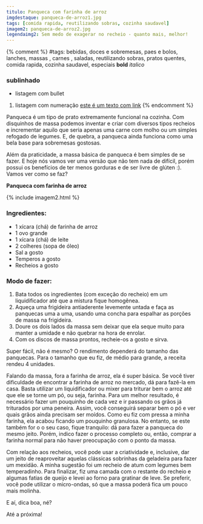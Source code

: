 ```yaml
---
titulo: Panqueca com farinha de arroz
imgdestaque: panqueca-de-arroz1.jpg
tags: [comida rapida, reutilizando sobras, cozinha saudavel]
imagem2: panqueca-de-arroz2.jpg
legendaimg2: Sem medo de exagerar no recheio - quanto mais, melhor!
---
```

{% comment %}
#tags: bebidas, doces e sobremesas, paes e bolos, lanches, massas , carnes , saladas, reutilizando sobras, pratos quentes, comida rapida, cozinha saudavel, especiais
**bold**
*italico*
### sublinhado
* listagem com bullet
1. listagem com numeração
[este é um texto com link](https://www.enderecodolink.com)
{% endcomment %}

Panqueca é um tipo de prato extremamente funcional na cozinha. Com disquinhos de massa podemos inventar e criar com diversos tipos recheios e incrementar aquilo que seria apenas uma carne com molho ou um simples refogado de legumes. E, de quebra, a panqueca ainda funciona como uma bela base para sobremesas gostosas. 

Além da praticidade, a massa básica de panqueca é bem simples de se fazer. E hoje nós vamos ver uma versão que não tem nada de difícil, porém possui os benefícios de ter menos gorduras e de ser livre de glúten :). Vamos ver como se faz?

**Panqueca com farinha de arroz**

{% include imagem2.html %}

### Ingredientes:

* 1 xícara (chá) de farinha de arroz
* 1 ovo grande
* 1 xícara (chá) de leite
* 2 colheres (sopa de óleo)
* Sal a gosto
* Temperos a gosto
* Recheios a gosto 

### Modo de fazer:

1. Bata todos os ingredientes (com exceção do recheio) em um liquidificador até que a mistura fique homogênea. 
2. Aqueça uma frigideira antiaderente levemente untada e faça as panquecas uma a uma, usando uma concha para espalhar as porções de massa na frigideira. 
3. Doure os dois lados da massa sem deixar que ela seque muito para manter a umidade e não quebrar na hora de enrolar.
4. Com os discos de massa prontos, recheie-os a gosto e sirva. 

Super fácil, não é mesmo? O rendimento dependerá do tamanho das panquecas. Para o tamanho que eu fiz, de médio para grande, a receita rendeu 4 unidades.

Falando da massa, fora a farinha de arroz, ela é super básica. Se você tiver dificuldade de encontrar a farinha de arroz no mercado, dá para fazê-la em casa. Basta utilizar um liquidificador ou mixer para triturar bem o arroz até que ele se torne um pó, ou seja, farinha. Para um melhor resultado, é necessário fazer um pouquinho de cada vez e ir passando os grãos já triturados por uma peneira. Assim, você conseguirá separar bem o pó e ver quais grãos ainda precisam ser moídos. Como eu fiz com pressa a minha farinha, ela acabou ficando um pouquinho granulosa. No entanto, se este também for o o seu caso, fique tranquilo: dá para fazer a panqueca do mesmo jeito. Porém, indico fazer o processo completo ou, então, comprar a farinha normal para não haver preocupação com o ponto da massa.

Com relação aos recheios, você pode usar a criatividade e, inclusive, dar um jeito de reaproveitar aquelas clássicas sobrinhas da geladeira para fazer um mexidão. A minha sugestão foi um recheio de atum com legumes bem temperadinho. Para finalizar, fiz uma camada com o restante do recheio e algumas fatias de queijo e levei ao forno para gratinar de leve. Se preferir, você pode utilizar o micro-ondas, só que a massa poderá fica um pouco mais molinha. 

E aí, dica boa, né?

Até a próxima!